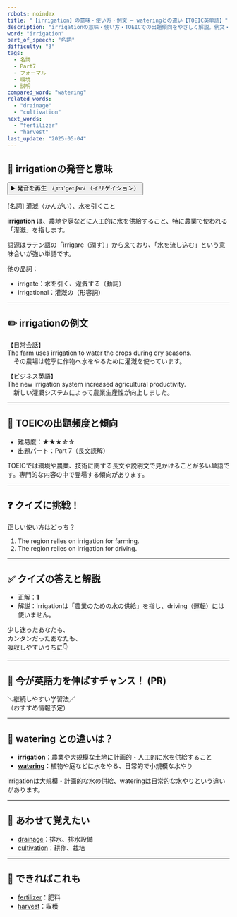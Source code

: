 ```yaml
---
robots: noindex
title: "【irrigation】の意味・使い方・例文 ― wateringとの違い【TOEIC英単語】"
description: "irrigationの意味・使い方・TOEICでの出題傾向をやさしく解説。例文・クイズ付きでwateringとの違いもわかりやすく学べます。"
word: "irrigation"
part_of_speech: "名詞"
difficulty: "3"
tags:
  - 名詞
  - Part7
  - フォーマル
  - 環境
  - 説明
compared_word: "watering"
related_words:
  - "drainage"
  - "cultivation"
next_words:
  - "fertilizer"
  - "harvest"
last_update: "2025-05-04"
---
```


## 🔰 irrigationの発音と意味

<button class="play-audio" onclick="playTTS('irrigation')">
  <span class="play-audio-main">
    ▶️ 発音を再生　/ˌɪr.ɪˈɡeɪ.ʃən/
  </span>
  <span class="play-audio-sub">
    （イリゲイション）
  </span>
</button>

[名詞] 灌漑（かんがい）、水を引くこと

**irrigation** は、農地や庭などに人工的に水を供給すること、特に農業で使われる「灌漑」を指します。

語源はラテン語の「irrigare（潤す）」から来ており、「水を流し込む」という意味合いが強い単語です。

他の品詞：  
- irrigate：水を引く、灌漑する（動詞）
- irrigational：灌漑の（形容詞）

---

## ✏️ irrigationの例文

【日常会話】  
The farm uses irrigation to water the crops during dry seasons.  
　その農場は乾季に作物へ水をやるために灌漑を使っています。

【ビジネス英語】  
The new irrigation system increased agricultural productivity.  
　新しい灌漑システムによって農業生産性が向上しました。

---

## 🎯 TOEICの出題頻度と傾向

- 難易度：★★★☆☆
- 出題パート：Part 7（長文読解）

TOEICでは環境や農業、技術に関する長文や説明文で見かけることが多い単語です。専門的な内容の中で登場する傾向があります。

---

## ❓ クイズに挑戦！

正しい使い方はどっち？

1. The region relies on irrigation for farming.  
2. The region relies on irrigation for driving.

---

## ✅ クイズの答えと解説

- 正解：**1**
- 解説：irrigationは「農業のための水の供給」を指し、driving（運転）には使いません。

少し迷ったあなたも、  
カンタンだったあなたも、  
吸収しやすいうちに👇️

---

## 🚀 今が英語力を伸ばすチャンス！ (PR)

<div class="info-center">
＼継続しやすい学習法／<br>  
（おすすめ情報予定）
</div>

---

## 🤔  watering との違いは？

- **irrigation**：農業や大規模な土地に計画的・人工的に水を供給すること
- **[watering](/watering)**：植物や庭などに水をやる、日常的で小規模な水やり

irrigationは大規模・計画的な水の供給、wateringは日常的な水やりという違いがあります。

---

## 🧩 あわせて覚えたい

- [drainage](/drainage)：排水、排水設備
- [cultivation](/cultivation)：耕作、栽培

---

## 📖 できればこれも

- [fertilizer](/fertilizer)：肥料
- [harvest](/harvest)：収穫

<!-- cvid: aid41_bid09 -->
